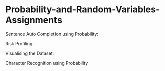 # Probability-and-Random-Variables-Assignments

Sentence Auto Completion using Probability: 

Risk Profiling: 

Visualising the Dataset:

Character Recognition using Probability
